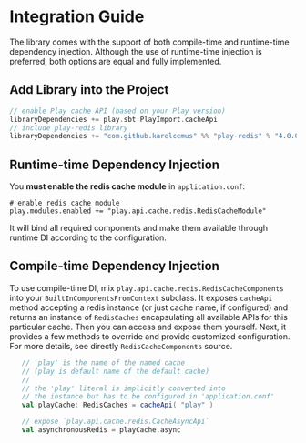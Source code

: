 # Integration Guide

The library comes with the support of both compile-time and runtime-time dependency injection.
Although the use of runtime-time injection is preferred, both options are equal and fully implemented.

## Add Library into the Project

```sbt
// enable Play cache API (based on your Play version)
libraryDependencies += play.sbt.PlayImport.cacheApi
// include play-redis library
libraryDependencies += "com.github.karelcemus" %% "play-redis" % "4.0.0-M2"
```


## Runtime-time Dependency Injection

You **must enable the redis cache module** in `application.conf`:

```hocon
# enable redis cache module
play.modules.enabled += "play.api.cache.redis.RedisCacheModule"
```

It will bind all required components and make them available through runtime DI according to the configuration.


## Compile-time Dependency Injection

To use compile-time DI, mix `play.api.cache.redis.RedisCacheComponents`
into your `BuiltInComponentsFromContext` subclass. It exposes `cacheApi` method
accepting a redis instance (or just cache name, if configured) and returns an instance
of `RedisCaches` encapsulating all available APIs for this particular cache. Then you
can access and expose them yourself. Next, it provides a few methods to override and
provide customized configuration. For more details, see directly `RedisCacheComponents` source.

```scala
   // 'play' is the name of the named cache
   // (play is default name of the default cache)
   //
   // the 'play' literal is implicitly converted into
   // the instance but has to be configured in 'application.conf'
   val playCache: RedisCaches = cacheApi( "play" )

   // expose `play.api.cache.redis.CacheAsyncApi`
   val asynchronousRedis = playCache.async

```
